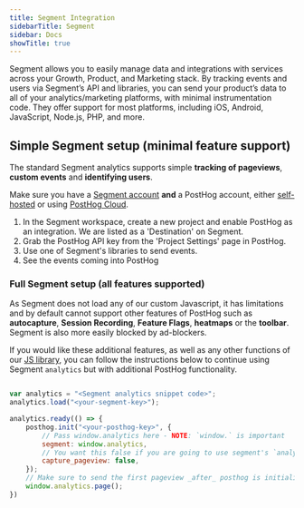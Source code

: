 ```yaml
---
title: Segment Integration
sidebarTitle: Segment
sidebar: Docs
showTitle: true
---
```


Segment allows you to easily manage data and integrations with services across your Growth, Product, and Marketing stack. By tracking events and users via Segment’s API and libraries, you can send your product’s data to all of your analytics/marketing platforms, with minimal instrumentation code. They offer support for most platforms, including iOS, Android, JavaScript, Node.js, PHP, and more.

## Simple Segment setup (minimal feature support)

The standard Segment analytics supports simple **tracking of pageviews**, **custom events** and **identifying users**.

Make sure you have a [Segment account](https://segment.com/docs/#getting-started) **and** a PostHog account, either [self-hosted](/docs/deployment) or using [PostHog Cloud](https://app.posthog.com/signup).

1. In the Segment workspace, create a new project and enable PostHog as an integration. We are listed as a 'Destination' on Segment.
2. Grab the PostHog API key from the 'Project Settings' page in PostHog.
3. Use one of Segment's libraries to send events.
4. See the events coming into PostHog


### Full Segment setup (all features supported)

As Segment does not load any of our custom Javascript, it has limitations and by default cannot support other features of PostHog such as **autocapture**, **Session Recording**, **Feature Flags**, **heatmaps** or the **toolbar**. Segment is also more easily blocked by ad-blockers.

If you would like these additional features, as well as any other functions of our [JS library](/docs/integrate/client/js), you can follow the instructions below to continue using Segment `analytics` but with additional PostHog functionality.

```js

var analytics = "<Segment analytics snippet code>"; 
analytics.load("<your-segment-key>");

analytics.ready(() => {
    posthog.init("<your-posthog-key>", {
        // Pass window.analytics here - NOTE: `window.` is important
        segment: window.analytics,
        // You want this false if you are going to use segment's `analytics.page()` for pageviews
        capture_pageview: false, 
    });
    // Make sure to send the first pageview _after_ posthog is initialised to get all the correct properties linked
    window.analytics.page();
})

```

